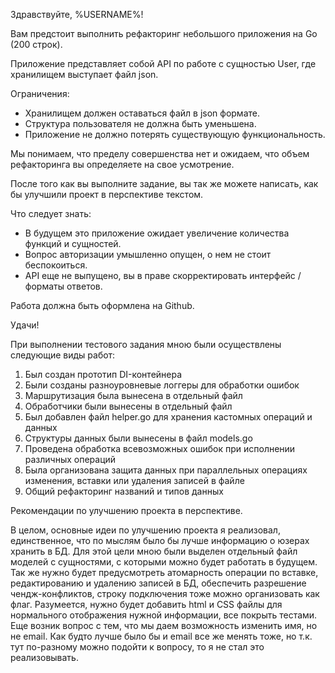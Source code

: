 Здравствуйте, %USERNAME%!

Вам предстоит выполнить рефакторинг небольшого приложения на Go (200 строк).

Приложение представляет собой API по работе с сущностью User, где хранилищем выступает файл json.

Ограничения:
- Хранилищем должен оставаться файл в json формате.
- Структура пользователя не должна быть уменьшена.
- Приложение не должно потерять существующую функциональность. 

Мы понимаем, что пределу совершенства нет и ожидаем, что объем рефакторинга вы определяете на свое усмотрение.  

После того как вы выполните задание, вы так же можете написать, как бы улучшили проект в перспективе текстом.

Что следует знать:
- В будущем это приложение ожидает увеличение количества функций и сущностей. 
- Вопрос авторизации умышленно опущен, о нем не стоит беспокоиться.
- API еще не выпущено, вы в праве скорректировать интерфейс / форматы ответов.

Работа должна быть оформлена на Github.

Удачи!

При выполнении тестового задания мною были осуществлены следующие виды работ: 
1. Был создан прототип DI-контейнера 
2. Были созданы разноуровневые логгеры для обработки ошибок
3. Маршрутизация была вынесена в отдельный файл 
4. Обработчики были вынесены в отдельный файл 
5. Был добавлен файл helper.go для хранения кастомных операций и данных 
6. Структуры данных были вынесены в файл models.go
7. Проведена обработка всевозможных ошибок при исполнении различных операций 
8. Была организована защита данных при параллельных операциях изменения, вставки или удаления записей в файле
9. Общий рефакторинг названий и типов данных 


Рекомендации по улучшению проекта в перспективе.

В целом, основные идеи по улучшению проекта я реализовал, единственное, что по мыслям было бы лучше информацию о юзерах хранить в БД. 
Для этой цели мною были выделен отдельный файл моделей с сущностями, с которыми можно будет работать в будущем. Так же нужно будет предусмотреть атомарность операции по вставке, редактированию и удалению записей в БД, обеспечить разрешение чендж-конфликтов, строку подключения тоже можно организовать как флаг.
Разумеется, нужно будет добавить html и CSS файлы для нормального отображения нужной информации, все покрыть тестами.
Еще возник вопрос с тем, что мы даем возможность изменить имя, но не email. Как будто лучше было бы и email все же менять тоже, но т.к. тут по-разному можно подойти к вопросу, то я не стал это реализовывать. 


